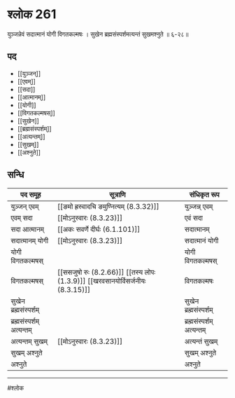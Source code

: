 # श्लोक 261

युञ्जन्नेवं सदात्मानं योगी विगतकल्मषः ।
सुखेन ब्रह्मसंस्पर्शमत्यन्तं सुखमश्नुते ॥ ६-२८॥


## पद 

- [[युञ्जन्]]
- [[एवम्]]
- [[सदा]]
- [[आत्मानम्]]
- [[योगी]]
- [[विगतकल्मषस्]]
- [[सुखेन]]
- [[ब्रह्मसंस्पर्शम्]]
- [[अत्यन्तम्]]
- [[सुखम्]]
- [[अश्नुते]]

## सन्धि

| पद समूह | सूत्राणि | संधिकृत रूप |
| ----- | ----- | ----- |
| युञ्जन् एवम् |  [[ङमो ह्रस्वादचि ङमुण्नित्यम् (8.3.32)]] | युञ्जन्न् एवम् |
| एवम् सदा |  [[मोऽनुस्वारः (8.3.23)]] | एवं सदा |
| सदा आत्मानम् |  [[अकः सवर्णे दीर्घः (6.1.101)]] | सदात्मानम् |
| सदात्मानम् योगी |  [[मोऽनुस्वारः (8.3.23)]] | सदात्मानं योगी |
| योगी विगतकल्मषस् |  | योगी विगतकल्मषस् |
| विगतकल्मषस् |  [[ससजुषो रुः (8.2.66)]] [[तस्य लोपः (1.3.9)]] [[खरवसानयोर्विसर्जनीयः (8.3.15)]] | विगतकल्मषः |
| सुखेन ब्रह्मसंस्पर्शम् |  | सुखेन ब्रह्मसंस्पर्शम् |
| ब्रह्मसंस्पर्शम् अत्यन्तम् |  | ब्रह्मसंस्पर्शम् अत्यन्तम् |
| अत्यन्तम् सुखम् |  [[मोऽनुस्वारः (8.3.23)]] | अत्यन्तं सुखम् |
| सुखम् अश्नुते |  | सुखम् अश्नुते |
| अश्नुते |  | अश्नुते |


---

#श्लोक